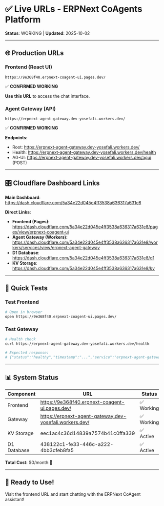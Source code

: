 # ✅ Live URLs - ERPNext CoAgents Platform

**Status**: WORKING | **Updated**: 2025-10-02

---

## 🌐 Production URLs

### Frontend (React UI)
```
https://9e368f40.erpnext-coagent-ui.pages.dev/
```
✅ **CONFIRMED WORKING**

**Use this URL** to access the chat interface.

### Agent Gateway (API)
```
https://erpnext-agent-gateway.dev-yosefali.workers.dev/
```
✅ **CONFIRMED WORKING**

**Endpoints**:
- Root: https://erpnext-agent-gateway.dev-yosefali.workers.dev/
- Health: https://erpnext-agent-gateway.dev-yosefali.workers.dev/health
- AG-UI: https://erpnext-agent-gateway.dev-yosefali.workers.dev/agui (POST)

---

## 🎛️ Cloudflare Dashboard Links

**Main Dashboard**: https://dash.cloudflare.com/5a34e22d045e4ff3538a636317a631e8

**Direct Links**:
- **Frontend (Pages)**: https://dash.cloudflare.com/5a34e22d045e4ff3538a636317a631e8/pages/view/erpnext-coagent-ui
- **Agent Gateway (Workers)**: https://dash.cloudflare.com/5a34e22d045e4ff3538a636317a631e8/workers/services/view/erpnext-agent-gateway
- **D1 Database**: https://dash.cloudflare.com/5a34e22d045e4ff3538a636317a631e8/d1
- **KV Storage**: https://dash.cloudflare.com/5a34e22d045e4ff3538a636317a631e8/kv

---

## 🧪 Quick Tests

### Test Frontend
```bash
# Open in browser
open https://9e368f40.erpnext-coagent-ui.pages.dev/
```

### Test Gateway
```bash
# Health check
curl https://erpnext-agent-gateway.dev-yosefali.workers.dev/health

# Expected response:
# {"status":"healthy","timestamp":"...","service":"erpnext-agent-gateway",...}
```

---

## 📊 System Status

| Component | URL | Status |
|-----------|-----|--------|
| Frontend | https://9e368f40.erpnext-coagent-ui.pages.dev/ | ✅ Working |
| Gateway | https://erpnext-agent-gateway.dev-yosefali.workers.dev/ | ✅ Working |
| KV Storage | eec1ac4c36d14839a7574b41c0ffa339 | ✅ Active |
| D1 Database | 438122c1-fe33-446c-a222-4bb3cfeb8fa5 | ✅ Active |

**Total Cost**: $0/month 🎉

---

## 🚀 Ready to Use!

Visit the frontend URL and start chatting with the ERPNext CoAgent assistant!
